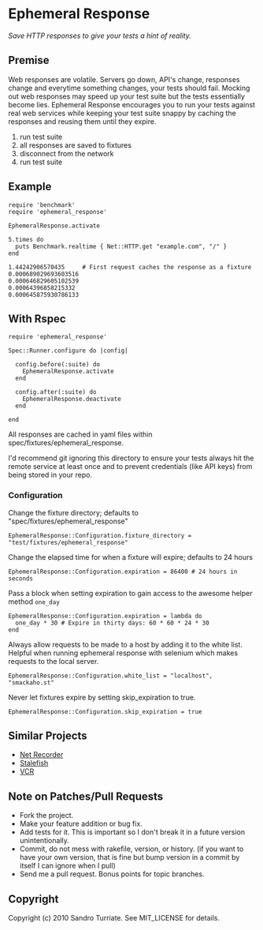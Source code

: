 Ephemeral Response
==================

_Save HTTP responses to give your tests a hint of reality._

## Premise

Web responses are volatile. Servers go down, API's change, responses change and
everytime something changes, your tests should fail. Mocking out web responses
may speed up your test suite but the tests essentially become lies. Ephemeral
Response encourages you to run your tests against real web services while
keeping your test suite snappy by caching the responses and reusing them until
they expire.

1. run test suite
2. all responses are saved to fixtures
3. disconnect from the network
4. run test suite

## Example

    require 'benchmark'
    require 'ephemeral_response'

    EphemeralResponse.activate

    5.times do
      puts Benchmark.realtime { Net::HTTP.get "example.com", "/" }
    end

    1.44242906570435     # First request caches the response as a fixture
    0.000689029693603516
    0.000646829605102539
    0.00064396858215332
    0.000645875930786133

## With Rspec

    require 'ephemeral_response'

    Spec::Runner.configure do |config|

      config.before(:suite) do
        EphemeralResponse.activate
      end

      config.after(:suite) do
        EphemeralResponse.deactivate
      end

    end

All responses are cached in yaml files within spec/fixtures/ephemeral\_response.

I'd recommend git ignoring this directory to ensure your tests always hit the
remote service at least once and to prevent credentials (like API keys) from
being stored in your repo.

### Configuration

Change the fixture directory; defaults to "spec/fixtures/ephemeral\_response"

    EphemeralResponse::Configuration.fixture_directory = "test/fixtures/ephemeral_response"

Change the elapsed time for when a fixture will expire; defaults to 24 hours

    EphemeralResponse::Configuration.expiration = 86400 # 24 hours in seconds

Pass a block when setting expiration to gain access to the awesome helper
method `one_day`

    EphemeralResponse::Configuration.expiration = lambda do
      one_day * 30 # Expire in thirty days: 60 * 60 * 24 * 30
    end

Always allow requests to be made to a host by adding it to the white list.
Helpful when running ephemeral response with selenium which makes requests to
the local server.

    EphemeralResponse::Configuration.white_list = "localhost", "smackaho.st"

Never let fixtures expire by setting skip\_expiration to true.

    EphemeralResponse::Configuration.skip_expiration = true

## Similar Projects
* [Net Recorder](http://github.com/chrisyoung/netrecorder)
* [Stalefish](http://github.com/jsmestad/stale_fish)
* [VCR](http://github.com/myronmarston/vcr)

## Note on Patches/Pull Requests

* Fork the project.
* Make your feature addition or bug fix.
* Add tests for it. This is important so I don't break it in a
  future version unintentionally.
* Commit, do not mess with rakefile, version, or history.
  (if you want to have your own version, that is fine but bump version in a commit by itself I can ignore when I pull)
* Send me a pull request. Bonus points for topic branches.

## Copyright

Copyright (c) 2010 Sandro Turriate. See MIT\_LICENSE for details.
